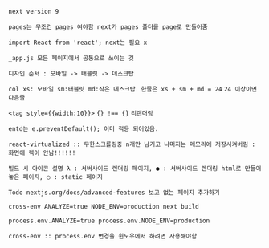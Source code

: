 `next version 9`

`pages는 무조건 pages 여야함 next가 pages 폴더를 page로 만들어줌`

`import React from 'react'; next는 필요 x`

`_app.js 모든 페이지에서 공통으로 쓰이는 것`

`디자인 순서 : 모바일 -> 태블릿 -> 데스크탑`

`col xs: 모바일 sm:태블릿 md:작은 데스크탑 ` `한줄은 xs + sm + md = 24` `24 이상이면 다음줄`

`<tag style={{width:10}}>` `{} !== {}` `리랜더링`

`entd는 e.preventDefault(); 이미 적용 되어있음.`

`react-virtualized :: 무한스크롤링중 n개만 남기고 나머지는 메모리에 저장시켜버림 : 화면에 렉이 안남!!!!!!`

`빌드 시 아이콘 설명 λ : 서버사이드 렌더링 페이지, ● : 서버사이드 렌더링 html로 만들어놓은 페이지, ○ : static 페이지`

`Todo nextjs.org/docs/advanced-features 보고 없는 페이지 추가하기`

`cross-env ANALYZE=true NODE_ENV=production next build`

`process.env.ANALYZE=true process.env.NODE_ENV=production`

`cross-env :: process.env 변경을 윈도우에서 하려면 사용해야함`
